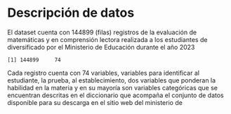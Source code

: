 # Descripción de datos


El  dataset cuenta con  144899 (filas) registros de la evaluación de matemáticas y en comprensión lectora realizada a los estudiantes de diversificado por el Ministerio de Educación  durante el año 2023 

```console
[1] 144899     74
```
Cada registro cuenta con 74 variables, variables para identificar al estudiante, la prueba, al establecimiento, dos variables que ponderan la habilidad en la materia y en su mayoría son variables categóricas que se encuentran descritas en el diccionario que acompaña el conjunto de datos disponible para su descarga en el sitio web del ministerio de 